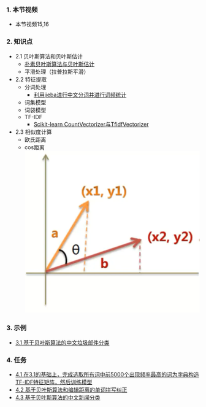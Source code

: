 ### 1. 本节视频
- 本节视频15,16
### 2. 知识点
- 2.1 贝叶斯算法和贝叶斯估计
    - [朴素贝叶斯算法与贝叶斯估计](https://blog.csdn.net/The_lastest/article/details/78807198)
    - 平滑处理（拉普拉斯平滑）
- 2.2 特征提取
    - 分词处理
        - [利用jieba进行中文分词并进行词频统计](https://blog.csdn.net/The_lastest/article/details/81027387)
    - 词集模型
    - 词袋模型
    - TF-IDF
        - [Scikit-learn CountVectorizer与TfidfVectorizer](https://blog.csdn.net/The_lastest/article/details/79093407)
- 2.3 相似度计算
    - 欧氏距离
    - cos距离
    ![p18](./data/p18.png)
### 3. 示例
- [3.1 基于贝叶斯算法的中文垃圾邮件分类](ex1.py)
### 4. 任务
- [4.1 在3.1的基础上，完成选取所有词中前5000个出现频率最高的词为字典构造TF-IDF特征矩阵，然后训练模型]()
- [4.2 基于贝叶斯算法和编辑距离的单词拼写纠正]()
- [4.3 基于贝叶斯算法的中文新闻分类]()
